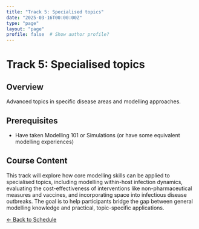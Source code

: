 ```yaml
---
title: "Track 5: Specialised topics"
date: "2025-03-16T00:00:00Z"
type: "page"
layout: "page"
profile: false  # Show author profile?
---
```


# Track 5: Specialised topics

## Overview
Advanced topics in specific disease areas and modelling approaches.

## Prerequisites
- Have taken Modelling 101 or Simulations (or have some equivalent modelling experiences)

## Course Content
This track will explore how core modelling skills can be applied to specialised topics, including modelling within-host infection dynamics, evaluating the cost-effectiveness of interventions like non-pharmaceutical measures and vaccines, and incorporating space into infectious disease outbreaks. The goal is to help participants bridge the gap between general modelling knowledge and practical, topic-specific applications.

[← Back to Schedule](/summer-school/2025/) 